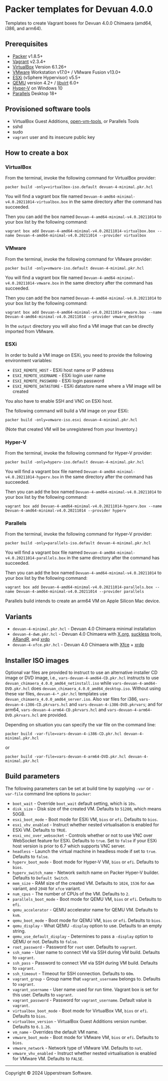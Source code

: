 # Packer templates for Devuan 4.0.0

Templates to create Vagrant boxes for Devuan 4.0.0 Chimaera (amd64,
i386, and arm64).

## Prerequisites

* [Packer][] v1.8.5+
* [Vagrant][] v2.3.4+
* [VirtualBox][] Version 6.1.26+
* [VMware][] Workstation v17.0+ / VMware Fusion v13.0+
* [ESXi][] (vSphere Hypervisor) v5.5+
* [QEMU][] version 4.2+ / [libvirt][] 6.0+
* [Hyper-V][] on Windows 10
* [Parallels][] Desktop 18+

[ESXi]: http://www.vmware.com/products/vsphere-hypervisor
    "Free VMware vSphere Hypervisor, Free Virtualization (ESXi)"
[Hyper-V]: https://docs.microsoft.com/en-us/virtualization/hyper-v-on-windows/about/
    "Introduction to Hyper-V on Windows 10 | Microsoft Docs"
[libvirt]: https://libvirt.org/ "libvirt: The virtualization API"
[Packer]: https://www.packer.io/ "Packer by HashiCorp"
[Parallels]: https://www.parallels.com/products/desktop/ "Run Windows on Mac - Parallels Desktop 18 Virtual Machine for Mac"
[QEMU]: https://www.qemu.org/ "QEMU"
[Vagrant]: https://www.vagrantup.com/ "Vagrant"
[VirtualBox]: https://www.virtualbox.org/ "Oracle VM VirtualBox"
[VMware]: http://www.vmware.com/
    "VMware Virtualization for Desktop &amp; Server, Application, Public &amp; Hybrid Clouds"

## Provisioned software tools

* VirtualBox Guest Additions, [open-vm-tools][], or Parallels Tools
* sshd
* sudo
* `vagrant` user and its insecure public key

[open-vm-tools]: https://github.com/vmware/open-vm-tools
    "Official repository of VMware open-vm-tools project"

## How to create a box

### VirtualBox

From the terminal, invoke the following command for VirtualBox provider:

    packer build -only=virtualbox-iso.default devuan-4-minimal.pkr.hcl

You will find a vagrant box file named `Devuan-4-amd64-minimal-v4.0.20211014-virtualbox.box`
in the same directory after the command has succeeded.

Then you can add the box named `Devuan-4-amd64-minimal-v4.0.20211014`
to your box list by the following command:

    vagrant box add Devuan-4-amd64-minimal-v4.0.20211014-virtualbox.box --name Devuan-4-amd64-minimal-v4.0.20211014 --provider virtualbox

### VMware

From the terminal, invoke the following command for VMware provider:

    packer build -only=vmware-iso.default devuan-4-minimal.pkr.hcl

You will find a vagrant box file named `Devuan-4-amd64-minimal-v4.0.20211014-vmware.box`
in the same directory after the command has succeeded.

Then you can add the box named `Devuan-4-amd64-minimal-v4.0.20211014`
to your box list by the following command:

    vagrant box add Devuan-4-amd64-minimal-v4.0.20211014-vmware.box --name Devuan-4-amd64-minimal-v4.0.20211014 --provider vmware_desktop

In the `output` directory you will also find a VM image that can be
directly imported from VMware.

### ESXi

In order to build a VM image on ESXi, you need to provide the following
environment variables:

* `ESXI_REMOTE_HOST` - ESXi host name or IP address
* `ESXI_REMOTE_USERNAME` - ESXi login user name
* `ESXI_REMOTE_PASSWORD` - ESXi login password
* `ESXI_REMOTE_DATASTORE` - ESXi datastore name where a VM image will
  be created

You also have to enable SSH and VNC on ESXi host.

The following command will build a VM image on your ESXi:

    packer build -only=vmware-iso.esxi devuan-4-minimal.pkr.hcl

(Note that created VM will be unregistered from your Inventory.)

### Hyper-V

From the terminal, invoke the following command for Hyper-V provider:

    packer build -only=hyperv-iso.default devuan-4-minimal.pkr.hcl

You will find a vagrant box file named
`Devuan-4-amd64-minimal-v4.0.20211014-hyperv.box` in the same
directory after the command has succeeded.

Then you can add the box named `Devuan-4-amd64-minimal-v4.0.20211014`
to your box list by the following command:

    vagrant box add Devuan-4-amd64-minimal-v4.0.20211014-hyperv.box --name Devuan-4-amd64-minimal-v4.0.20211014 --provider hyperv

### Parallels

From the terminal, invoke the following command for Hyper-V provider:

    packer build -only=parallels-iso.default devuan-4-minimal.pkr.hcl

You will find a vagrant box file named
`Devuan-4-amd64-minimal-v4.0.20211014-parallels.box` in the same
directory after the command has succeeded.

Then you can add the box named `Devuan-4-amd64-minimal-v4.0.20211014`
to your box list by the following command:

    vagrant box add Devuan-4-amd64-minimal-v4.0.20211014-parallels.box --name Devuan-4-amd64-minimal-v4.0.20211014 --provider parallels

Parallels build intends to create an arm64 VM on Apple Silicon Mac
device.

## Variants

* `devuan-4-minimal.pkr.hcl` - Devuan 4.0 Chimaera minimal
  installation
* `devuan-4-dwm.pkr.hcl` - Devuan 4.0 Chimaera with [X.org][],
  [suckless][] tools, [ARandR][], and [xrdp][]
* `devuan-4-xfce.pkr.hcl` - Devuan 4.0 Chimaera with [Xfce][] +
  [xrdp][]

[ARandR]: https://christian.amsuess.com/tools/arandr/
    "ARandR: Another XRandR GUI"
[suckless]: http://suckless.org/ "suckless.org software that sucks less"
[X.org]: https://www.x.org/wiki/ "X.Org"
[Xfce]: http://www.xfce.org/ "Xfce Desktop Environment"
[xrdp]: http://www.xrdp.org/ "xrdp"

## Installer ISO images

Optional var files are provided to instruct to use an alternative
installer CD image or DVD image, i.e., `vars-devuan-4-amd64-CD.pkr.hcl`
instructs to use `devuan_chimaera_4.0.0_amd64_netinstall.iso` while
`vars-devuan-4-amd64-DVD.pkr.hcl` does `devuan_chimaera_4.0.0_amd64_desktop.iso`.
Without using these var files, `devuan-4-*.pkr.hcl` templates use
`devuan_chimaera_4.0.0_amd64_server.iso`.  Also var files for i386, `vars-devuan-4-i386-CD.pkrvars.hcl` and `vars-devuan-4-i386-DVD.pkrvars`;
and for arm64, `vars-devuan-4-arm64-CD.pkrvars.hcl` and `vars-devuan-4-arm64-DVD.pkrvars.hcl`
are provided.

Depending on situation you can specify the var file on the command line:

    packer build -var-file=vars-devuan-4-i386-CD.pkr.hcl devuan-4-minimal.pkr.hcl

or

    packer build -var-file=vars-devuan-4-arm64-DVD.pkr.hcl devuan-4-minimal.pkr.hcl

## Build parameters

The following parameters can be set at build time by supplying `-var`
or `-var-file` command line options to `packer`:

* `boot_wait` - Override `boot_wait` default setting, which is `10s`.
* `disk_size` - Disk size of the created VM.  Defaults to `51200`,
  which means 50GB.
* `esxi_boot_mode` - Boot mode for ESXi VM, `bios` or `efi`.  Defaults
  to `bios`.
* `esxi_vhv_enabled` - Instruct whether nested virtualisation is
  enabled for ESXi VM.  Defaults to `TRUE`.
* `esxi_vnc_over_websocket` - Controls whether or not to use VNC over
  WebSocket feature for ESXi.  Defaults to `true`.  Set to `false` if
  your ESXi host version is prior to 6.7 which supports VNC server.
* `headless` - Launch the virtual machine in headless mode if set to
  `true`.  Defaults to `false`.
* `hyperv_boot_mode` - Boot mode for Hyper-V VM, `bios` or `efi`.
  Defaults to `bios`.
* `hyperv_switch_name` - Network switch name on Packer Hyper-V builder.
  Defaults to `Default Switch`.
* `mem_size` - RAM size of the created VM.  Defaults to `1024`, `1536`
  for `dwm` variant, and `2048` for `xfce` variant.
* `num_cpus` - The number of CPUs of the VM.  Defaults to `2`.
* `parallels_boot_mode` - Boot mode for QEMU VM, `bios` or `efi`.
  Defaults to `efi`.
* `qemu_accelerator` - QEMU accelerator name for QEMU VM.  Defaults to
  `kvm`.
* `qemu_boot_mode` - Boot mode for QEMU VM, `bios` or `efi`.  Defaults
  to `bios`.
* `qemu_display` - What QEMU `-display` option to use.  Defaults to an
  empty string.
* `qemu_use_default_display` - Determines to pass a `-display` option
  to QEMU or not.  Defaults to `false`.
* `root_password` - Password for `root` user.  Defaults to
  `vagrant`.
* `ssh_name` - User name to connect VM via SSH during VM build.
  Defaults to `vagrant`.
* `ssh_pass` - Password to connect VM via SSH during VM build.  Defaults
  to `vagrant`.
* `ssh_timeout` - Timeout for SSH connection.  Defaults to `60m`.
* `vagrant_group` - Group name that `vagrant_username` belongs to.
  Defaults to `vagrant`.
* `vagrant_username` - User name used for run time.  Vagrant box is set
  for this user.  Defaults to `vagrant`.
* `vagrant_password` - Password for `vagrant_username`.  Default value
  is `vagrant`.
* `virtualbox_boot_mode` - Boot mode for VirtualBox VM, `bios` or
  `efi`.  Defaults to `bios`.
* `virtualbox_version` - VirtualBox Guest Additions version number.
  Defaults to `6.1.26`.
* `vm_name` - Overrides the default VM name.
* `vmware_boot_mode` - Boot mode for VMware VM, `bios` or `efi`.
  Defaults to `bios`.
* `vmware_network` - Network type of VMware VM.  Defaults to `nat`.
* `vmware_vhv_enabled` - Instruct whether nested virtualisation is
  enabled for VMware VM.  Defaults to `FALSE`.

- - -

Copyright &copy; 2024 Upperstream Software.
